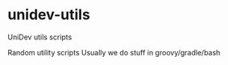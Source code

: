 # unidev-utils
UniDev utils scripts

Random utility scripts 
Usually we do stuff in groovy/gradle/bash
